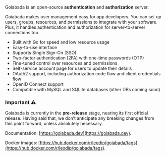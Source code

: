 Goiabada is an open-source **authentication** and **authorization** server. 

Goiabada makes user management easy for app developers. You can set up users, groups, resources, and permissions to integrate with your software. Plus, it handles authentication and authorization for server-to-server connections too.

- Built with Go for speed and low resource usage
- Easy-to-use interface
- Supports Single Sign-On (SSO)
- Two-factor authentication (2FA) with one-time passwords (OTP)
- Fine-tuned control over resources and permissions
- Self-service account page for users to update their details
- OAuth2 support, including authorization code flow and client credentials flow
- OpenID Connect support
- Compatible with MySQL and SQLite databases (other DBs coming soon)

### Important ⚠️

Goiabada is currently in the **pre-release** stage, nearing its first official release. Having said that, we don’t anticipate any breaking changes from this point forward, unless absolutely necessary.

Documentation: [https://goiabada.dev](https://goiabada.dev).

Docker images: [https://hub.docker.com/r/leodip/goiabada/tags](https://hub.docker.com/r/leodip/goiabada/tags).
